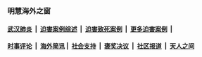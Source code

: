 
### 明慧海外之窗

####  [武汉肺炎](indexes/365.md?t=03091200) &nbsp;|&nbsp;  [迫害案例综述](indexes/328.md?t=03091200) &nbsp;|&nbsp; [迫害致死案例](indexes/277.md?t=03091200)  &nbsp;|&nbsp; [更多迫害案例](indexes/81.md?t=03091200)  &nbsp;|&nbsp; 
####  [时事评论](indexes/19.md?t=03091200) &nbsp;|&nbsp; [海外简讯](indexes/245.md?t=03091200)&nbsp;|&nbsp;  [社会支持](indexes/140.md?t=03091200) &nbsp;|&nbsp; [褒奖决议](indexes/282.md?t=03091200) &nbsp;|&nbsp; [社区报道](indexes/91.md?t=03091200)  &nbsp;|&nbsp; [天人之间](indexes/78.md?t=03091200) 

